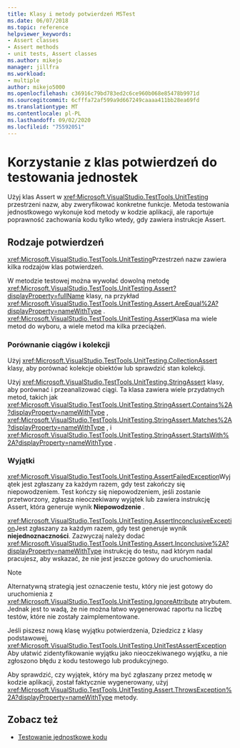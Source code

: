 ```yaml
---
title: Klasy i metody potwierdzeń MSTest
ms.date: 06/07/2018
ms.topic: reference
helpviewer_keywords:
- Assert classes
- Assert methods
- unit tests, Assert classes
ms.author: mikejo
manager: jillfra
ms.workload:
- multiple
author: mikejo5000
ms.openlocfilehash: c36916c79bd783ed2c6ce960b068e85478b9971d
ms.sourcegitcommit: 6cfffa72af599a9d667249caaaa411bb28ea69fd
ms.translationtype: MT
ms.contentlocale: pl-PL
ms.lasthandoff: 09/02/2020
ms.locfileid: "75592051"
---
```

# <a name="use-assert-classes-for-unit-testing"></a>Korzystanie z klas potwierdzeń do testowania jednostek

Użyj klas Assert w <xref:Microsoft.VisualStudio.TestTools.UnitTesting> przestrzeni nazw, aby zweryfikować konkretne funkcje. Metoda testowania jednostkowego wykonuje kod metody w kodzie aplikacji, ale raportuje poprawność zachowania kodu tylko wtedy, gdy zawiera instrukcje Assert.

## <a name="kinds-of-asserts"></a>Rodzaje potwierdzeń

<xref:Microsoft.VisualStudio.TestTools.UnitTesting>Przestrzeń nazw zawiera kilka rodzajów klas potwierdzeń.

W metodzie testowej można wywołać dowolną metodę <xref:Microsoft.VisualStudio.TestTools.UnitTesting.Assert?displayProperty=fullName> klasy, na przykład <xref:Microsoft.VisualStudio.TestTools.UnitTesting.Assert.AreEqual%2A?displayProperty=nameWithType> . <xref:Microsoft.VisualStudio.TestTools.UnitTesting.Assert>Klasa ma wiele metod do wyboru, a wiele metod ma kilka przeciążeń.

### <a name="compare-strings-and-collections"></a>Porównanie ciągów i kolekcji

Użyj <xref:Microsoft.VisualStudio.TestTools.UnitTesting.CollectionAssert> klasy, aby porównać kolekcje obiektów lub sprawdzić stan kolekcji.

Użyj <xref:Microsoft.VisualStudio.TestTools.UnitTesting.StringAssert> klasy, aby porównać i przeanalizować ciągi. Ta klasa zawiera wiele przydatnych metod, takich jak <xref:Microsoft.VisualStudio.TestTools.UnitTesting.StringAssert.Contains%2A?displayProperty=nameWithType> , <xref:Microsoft.VisualStudio.TestTools.UnitTesting.StringAssert.Matches%2A?displayProperty=nameWithType> , i <xref:Microsoft.VisualStudio.TestTools.UnitTesting.StringAssert.StartsWith%2A?displayProperty=nameWithType> .

### <a name="exceptions"></a>Wyjątki

<xref:Microsoft.VisualStudio.TestTools.UnitTesting.AssertFailedException>Wyjątek jest zgłaszany za każdym razem, gdy test zakończy się niepowodzeniem. Test kończy się niepowodzeniem, jeśli zostanie przetworzony, zgłasza nieoczekiwany wyjątek lub zawiera instrukcję Assert, która generuje wynik **Niepowodzenie** .

<xref:Microsoft.VisualStudio.TestTools.UnitTesting.AssertInconclusiveException>Jest zgłaszany za każdym razem, gdy test generuje wynik **niejednoznaczności**. Zazwyczaj należy dodać <xref:Microsoft.VisualStudio.TestTools.UnitTesting.Assert.Inconclusive%2A?displayProperty=nameWithType> instrukcję do testu, nad którym nadal pracujesz, aby wskazać, że nie jest jeszcze gotowy do uruchomienia.

> [!NOTE]
> Alternatywną strategią jest oznaczenie testu, który nie jest gotowy do uruchomienia z <xref:Microsoft.VisualStudio.TestTools.UnitTesting.IgnoreAttribute> atrybutem. Jednak jest to wadą, że nie można łatwo wygenerować raportu na liczbę testów, które nie zostały zaimplementowane.

Jeśli piszesz nową klasę wyjątku potwierdzenia, Dziedzicz z klasy podstawowej, <xref:Microsoft.VisualStudio.TestTools.UnitTesting.UnitTestAssertException> Aby ułatwić zidentyfikowanie wyjątku jako nieoczekiwanego wyjątku, a nie zgłoszono błędu z kodu testowego lub produkcyjnego.

Aby sprawdzić, czy wyjątek, który ma być zgłaszany przez metodę w kodzie aplikacji, został faktycznie wygenerowany, użyj <xref:Microsoft.VisualStudio.TestTools.UnitTesting.Assert.ThrowsException%2A?displayProperty=nameWithType> metody.

## <a name="see-also"></a>Zobacz też

- [Testowanie jednostkowe kodu](../test/unit-test-your-code.md)
